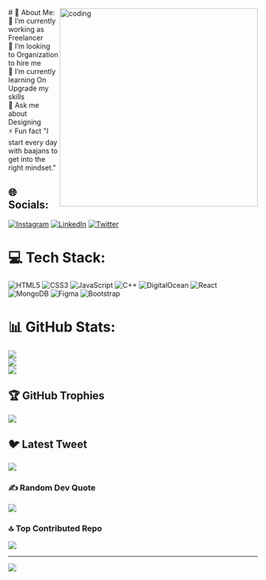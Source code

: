 <img align="right" alt="coding" width="400" img src="https://media.giphy.com/media/v1.Y2lkPTc5MGI3NjExMmIwMTU4ZTEzMDA0OTdkMDAzYjFkMThlYTM5NDE0YmE5ZTNiOTlhYiZjdD1n/qgQUggAC3Pfv687qPC/giphy.gif">
# 💫 About Me: <br>
🔭 I’m currently working as Freelancer<br>👯 I’m looking to Organization to hire me <br>🌱 I’m currently learning On Upgrade my skills<br>💬 Ask me about Designing <br>⚡ Fun fact "I start every day with baajans to get into the right mindset."


## 🌐 Socials:
[![Instagram](https://img.shields.io/badge/Instagram-%23E4405F.svg?logo=Instagram&logoColor=white)](https://instagram.com/_._sagar______) [![LinkedIn](https://img.shields.io/badge/LinkedIn-%230077B5.svg?logo=linkedin&logoColor=white)](https://linkedin.com/in/sagar-kakad-509175218 ) [![Twitter](https://img.shields.io/badge/Twitter-%231DA1F2.svg?logo=Twitter&logoColor=white)](https://twitter.com/urban_wolf1804) 

# 💻 Tech Stack:
![HTML5](https://img.shields.io/badge/html5-%23E34F26.svg?style=for-the-badge&logo=html5&logoColor=white) ![CSS3](https://img.shields.io/badge/css3-%231572B6.svg?style=for-the-badge&logo=css3&logoColor=white) ![JavaScript](https://img.shields.io/badge/javascript-%23323330.svg?style=for-the-badge&logo=javascript&logoColor=%23F7DF1E) ![C++](https://img.shields.io/badge/c++-%2300599C.svg?style=for-the-badge&logo=c%2B%2B&logoColor=white) ![DigitalOcean](https://img.shields.io/badge/DigitalOcean-%230167ff.svg?style=for-the-badge&logo=digitalOcean&logoColor=white) ![React](https://img.shields.io/badge/react-%2320232a.svg?style=for-the-badge&logo=react&logoColor=%2361DAFB) ![MongoDB](https://img.shields.io/badge/MongoDB-%234ea94b.svg?style=for-the-badge&logo=mongodb&logoColor=white) 	![Figma](https://img.shields.io/badge/figma-%23F24E1E.svg?style=for-the-badge&logo=figma&logoColor=white) ![Bootstrap](https://img.shields.io/badge/bootstrap-%23563D7C.svg?style=for-the-badge&logo=bootstrap&logoColor=white)
# 📊 GitHub Stats:
![](https://github-readme-stats.vercel.app/api?username=urbanwolf1804&theme=dracula&hide_border=false&include_all_commits=false&count_private=false)<br/>
![](https://github-readme-streak-stats.herokuapp.com/?user=urbanwolf1804&theme=dracula&hide_border=false)<br/>
![](https://github-readme-stats.vercel.app/api/top-langs/?username=urbanwolf1804&theme=dracula&hide_border=false&include_all_commits=false&count_private=false&layout=compact)

## 🏆 GitHub Trophies
![](https://github-profile-trophy.vercel.app/?username=urbanwolf1804&theme=darkhub&no-frame=true&no-bg=false&margin-w=4)

## 🐦 Latest Tweet
[![](https://gtce.itsvg.in/api?username=urban_wolf1804)](https://github.com/VishwaGauravIn/github-twitter-card-embed)

### ✍️ Random Dev Quote
![](https://quotes-github-readme.vercel.app/api?type=horizontal&theme=radical)

### 🔝 Top Contributed Repo
![](https://github-contributor-stats.vercel.app/api?username=urbanwolf1804&limit=5&theme=onedark&combine_all_yearly_contributions=true)


---
[![](https://visitcount.itsvg.in/api?id=urbanwolf1804&icon=2&color=5)](https://visitcount.itsvg.in)

<!-- Proudly created with GPRM ( https://gprm.itsvg.in ) -->
